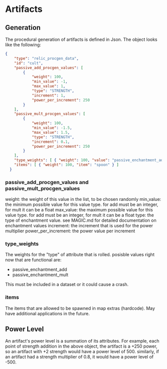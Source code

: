 # Artifacts

## Generation

The procedural generation of artifacts is defined in Json. The object looks like the following:
```json
{
    "type": "relic_procgen_data",
    "id": "cult",
    "passive_add_procgen_values": [
        {
            "weight": 100,
            "min_value": -1,
            "max_value": 1,
            "type": "STRENGTH",
            "increment": 1,
            "power_per_increment": 250
        }
    ],
    "passive_mult_procgen_values": [
        {
            "weight": 100,
            "min_value": -1.5,
            "max_value": 1.5,
            "type": "STRENGTH",
            "increment": 0.1,
            "power_per_increment": 250
        }
    ],
    "type_weights": [ { "weight": 100, "value": "passive_enchantment_add" } ],
    "items": [ { "weight": 100, "item": "spoon" } ]
  }
```

### passive_add_procgen_values and passive_mult_procgen_values
weight: the weight of this value in the list, to be chosen randomly
min_value: the minimum possible value for this value type. for add must be an integer, for mult it can be a float
max_value: the maximum possible value for this value type. for add must be an integer, for mult it can be a float
type: the type of enchantment value. see MAGIC.md for detailed documentation on enchantment values
increment: the increment that is used for the power multiplier
power_per_increment: the power value per increment

### type_weights
The weights for the "type" of attribute that is rolled. posisble values right now that are functional are:
- passive_enchantment_add
- passive_enchantment_mult

This must be included in a dataset or it could cause a crash.

### items
The items that are allowed to be spawned in map extras (hardcode). May have additional applications in the future.

## Power Level
An artifact's power level is a summation of its attributes. For example, each point of strength addition in the above object, the artifact is a +250 power, so an artifact with +2 strength would have a power level of 500. similarly, if an artifact had a strength multiplier of 0.8, it would have a power level of -500.